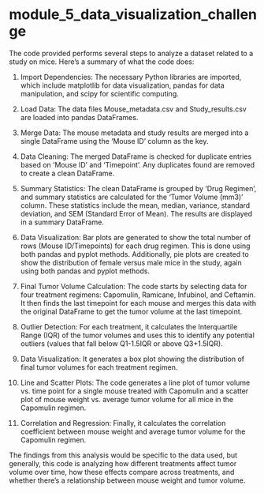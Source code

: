 # module_5_data_visualization_challenge

The code provided performs several steps to analyze a dataset related to a study on mice. Here’s a summary of what the code does:

1.	Import Dependencies: The necessary Python libraries are imported, which include matplotlib for data visualization, pandas for data manipulation, and scipy for scientific computing.

2.	Load Data: The data files Mouse_metadata.csv and Study_results.csv are loaded into pandas DataFrames.

3.	Merge Data: The mouse metadata and study results are merged into a single DataFrame using the ‘Mouse ID’ column as the key.

4.	Data Cleaning: The merged DataFrame is checked for duplicate entries based on ‘Mouse ID’ and ‘Timepoint’. Any duplicates found are removed to create a clean DataFrame.

5.	Summary Statistics: The clean DataFrame is grouped by ‘Drug Regimen’, and summary statistics are calculated for the ‘Tumor Volume (mm3)’ column. These statistics include the mean, median, variance, standard deviation, and SEM (Standard Error of Mean). The results are displayed in a summary DataFrame.

6.	Data Visualization: Bar plots are generated to show the total number of rows (Mouse ID/Timepoints) for each drug regimen. This is done using both pandas and pyplot methods. Additionally, pie plots are created to show the distribution of female versus male mice in the study, again using both pandas and pyplot methods.

7.	Final Tumor Volume Calculation: The code starts by selecting data for four treatment regimens: Capomulin, Ramicane, Infubinol, and Ceftamin. It then finds the last timepoint for each mouse and merges this data with the original DataFrame to get the tumor volume at the last timepoint.

8.	Outlier Detection: For each treatment, it calculates the Interquartile Range (IQR) of the tumor volumes and uses this to identify any potential outliers (values that fall below Q1-1.5IQR or above Q3+1.5IQR).

9.	Data Visualization: It generates a box plot showing the distribution of final tumor volumes for each treatment regimen.

10.	Line and Scatter Plots: The code generates a line plot of tumor volume vs. time point for a single mouse treated with Capomulin and a scatter plot of mouse weight vs. average tumor volume for all mice in the Capomulin regimen.

11.	Correlation and Regression: Finally, it calculates the correlation coefficient between mouse weight and average tumor volume for the Capomulin regimen.

The findings from this analysis would be specific to the data used, but generally, this code is analyzing how different treatments affect tumor volume over time, how these effects compare across treatments, and whether there’s a relationship between mouse weight and tumor volume.

